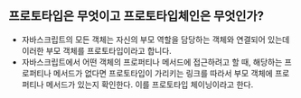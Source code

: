 ##  프로토타입은 무엇이고 프로토타입체인은 무엇인가?

- 자바스크립트의 모든 객체는 자신의 부모 역할을 담당하는 객체와 연결되어 있는데 이러한 부모 객체를 프로토타입이라고 합니다.
- 자바스크립트에서 어떤 객체의 프로퍼티나 메서드에 접근하려고 할 때, 해당하는 프로퍼티나 메서드가 없다면 프로토타입이 가리키는 링크를 따라서 부모 객체에 프로퍼티나 메서드가 있는지 확인한다. 이를 프로토타입 체이닝이라고 한다.